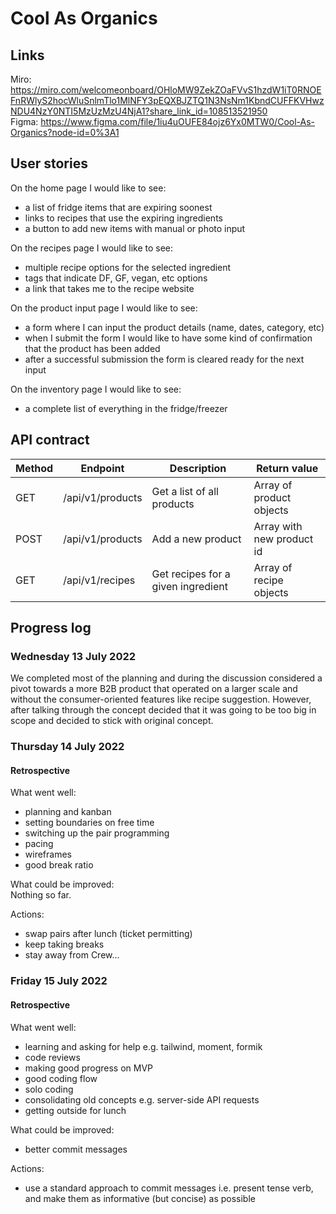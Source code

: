 # Cool As Organics

## Links
Miro: https://miro.com/welcomeonboard/OHloMW9ZekZOaFVvS1hzdW1iT0RNOEFnRWlyS2hocWluSnlmTlo1MlNFY3pEQXBJZTQ1N3NsNm1KbndCUFFKVHwzNDU4NzY0NTI5MzUzMzU4NjA1?share_link_id=108513521950  
Figma: https://www.figma.com/file/1iu4uOUFE84ojz6Yx0MTW0/Cool-As-Organics?node-id=0%3A1

## User stories
On the home page I would like to see:  
* a list of fridge items that are expiring soonest
* links to recipes that use the expiring ingredients
* a button to add new items with manual or photo input

On the recipes page I would like to see:  
* multiple recipe options for the selected ingredient
* tags that indicate DF, GF, vegan, etc options
* a link that takes me to the recipe website

On the product input page I would like to see:  
* a form where I can input the product details (name, dates, category, etc)
* when I submit the form I would like to have some kind of confirmation that the product has been added
* after a successful submission the form is cleared ready for the next input

On the inventory page I would like to see:  
* a complete list of everything in the fridge/freezer

## API contract

| Method | Endpoint | Description | Return value|
|---|---|---|---|
| GET | /api/v1/products | Get a list of all products | Array of product objects |
| POST | /api/v1/products | Add a new product | Array with new product id |
| GET | /api/v1/recipes | Get recipes for a given ingredient | Array of recipe objects |

## Progress log

### Wednesday 13 July 2022
We completed most of the planning and during the discussion considered a pivot towards a more B2B product that operated on a larger scale and without the consumer-oriented features like recipe suggestion. However, after talking through the concept decided that it was going to be too big in scope and decided to stick with original concept.
### Thursday 14 July 2022
#### Retrospective
What went well:  
* planning and kanban
* setting boundaries on free time
* switching up the pair programming
* pacing
* wireframes
* good break ratio

What could be improved:  
Nothing so far.

Actions:  
* swap pairs after lunch (ticket permitting)
* keep taking breaks
* stay away from Crew...

### Friday 15 July 2022
#### Retrospective
What went well:  
* learning and asking for help e.g. tailwind, moment, formik
* code reviews
* making good progress on MVP
* good coding flow
* solo coding
* consolidating old concepts e.g. server-side API requests
* getting outside for lunch

What could be improved:  
* better commit messages

Actions:  
* use a standard approach to commit messages i.e. present tense verb, and make them as informative (but concise) as possible
